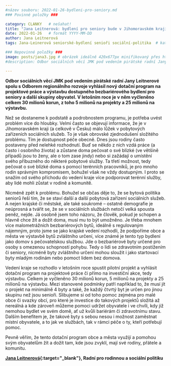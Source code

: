 ```yaml
---
#název souboru: 2022-01-26-bydleni-pro-seniory.md
### Povinné položky ###

category: CLANKY   # nešahat!
title: "Jana Leitnerová: bydlení pro seniory bude v Jihomoravském kraji dostupnější"
date: 2022-01-26   # formát YYYY-MM-DD
author: Jana Leitnerová
tags: Jana-Leinerová seniorské-bydlení senioři sociální-politika  # kategorie odděleny mezerami, např. volby zemědělství životní-prostředí piráti (viz https://jihomoravsky.pirati.cz/tags/)

### Nepovinné položky ###
image: posts/jana3.jpg # obrázek ideálně 420x677px minifikovaný přes https://tinypng.com/
#description: Odbor sociálních věcí JMK pod vedením pirátské radní Jany Leitnerové spolu s Odborem regionálního rozvoje vyhlásil nový dotační program na projektové práce a výstavbu dostupného bezbariérového bydlení pro seniory a další skupiny obyvatel. V letošním roce je v něm vyčleněno celkem 30 milionů korun, z toho 5 milionů na projekty a 25 milionů na výstavbu. 

---
```


**Odbor sociálních věcí JMK pod vedením pirátské radní Jany Leitnerové spolu s Odborem regionálního rozvoje vyhlásil nový dotační program na projektové práce a výstavbu dostupného bezbariérového bydlení pro seniory a další skupiny obyvatel. V letošním roce je v něm vyčleněno celkem 30 milionů korun, z toho 5 milionů na projekty a 25 milionů na výstavbu.**

Než se dostaneme k podstatě a podrobnostem programu, je potřeba uvést problém více do hloubky. Velmi často se objevují informace, že je v Jihomoravském kraji (a celkově v Česku) málo lůžek v pobytových zařízeních sociálních služeb. To je však obrovské zjednodušení složitého problému. Tím je dostupnost péče obecně. Dnes jsou rodiny často postaveny před nelehké rozhodnutí. Buď se někdo z nich vzdá práce (a často i osobního života) a zůstane doma pečovat o své blízké (ve většině případů jsou to ženy, ale o tom zase jindy) nebo si zažádají o umístění svého příbuzného do některé pobytové služby. Ta třetí možnost, tedy pečovat o své blízké doma s pomocí terénních pracovníků, je pro mnoho rodin správným kompromisem, bohužel však ne vždy dostupným. I proto se snažím od svého příchodu do vedení kraje více podporovat terénní služby, aby lidé mohli zůstat v rodině a komunitě.

Nicméně zpět k problému. Bohužel se občas děje to, že se bytová politika seniorů řeší tím, že se staví další a další pobytová zařízení sociálních služeb. A nejen krajské či městské, ale také soukromé – ostatně demografie je neúprosná a tvářit se, že se v sociálních službách netočí velká spousta peněz, nejde. Já osobně jsem toho názoru, že člověk, pokud je schopen a hlavně chce žít a dožít doma, musí mu to být umožněno. Je třeba mnohem více malometrážních bezbariérových bytů, ideálně s regulovaným nájemným, proto jsme se jako krajské vedení rozhodli, že podpoříme obce a města ve výstavbě bytů zvláštního určení, více známé je tento typ bydlení jako domov s pečovatelskou službou. Jde o bezbariérové byty určené pro osoby s omezenou schopností pohybu. Tedy o lidi se zdravotním postižením či seniory, nicméně byty zvláštního určení mohou sloužit i jako startovací byty mladým rodinám nebo pomoct lidem bez domova.

Vedení kraje se rozhodlo v letošním roce spustit pilotní projekt a vyhlásit dotační program na projektové práce či přímo na investiční akce, tedy výstavbu. Celkem je vyčleněno 30 milionů korun, 5 milionů na projekty a 25 milionů na výstavbu. Mezi stanovené podmínky patří například to, že musí jít o projekt na minimálně 4 byty a také, že každý čtvrtý byt je určen pro jinou skupinu než jsou senioři. Slibujeme si od toho pomoc zejména pro malé obce či svazky obcí, pro které je investice do takových projektů složitá až nereálná a kde zároveň můžeme pomoci udržet obyvatele i ve chvíli, kdy již nemohou bydlet ve svém domě, ať už kvůli bariérám či zdravotnímu stavu. Dalším benefitem je, že takové byty s sebou nesou i možnost zaměstnat místní obyvatele, a to jak ve službách, tak v rámci péče o ty, kteří potřebují pomoc.

Pevně věřím, že tento dotační program obce a města využijí a pomohou svým obyvatelům žít a dožít tam, kde jsou zvyklí, mají své rodiny, přátele a komunitu.

**[Jana Leitnerová](https://jihomoravsky.pirati.cz/lide/jana-leitnerova/){:target="_blank"}, Radní pro rodinnou a sociální politiku**


